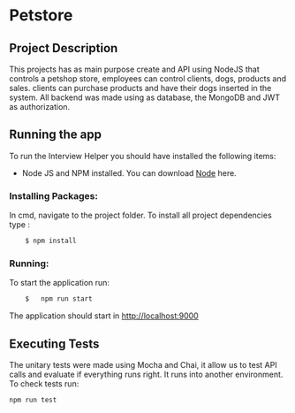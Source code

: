 # Petstore
## Project Description
This projects has as main purpose create and API using NodeJS that controls a petshop store, employees can control clients, dogs, products and sales. clients can purchase products and have their dogs inserted in the system.
All backend was made using as database, the MongoDB and JWT as authorization.

## Running the app
To run the Interview Helper you should have installed the following items:
- Node JS and NPM installed. You can download [Node](https://nodejs.org/en/download/) here.


### Installing Packages:
In cmd, navigate to the project folder. To install all project dependencies type :
``` bash
    $ npm install
```
### Running:
To start the application run:
``` bash
    $ 	npm run start
```

The application should start in [http://localhost:9000](http://localhost:9000)

## Executing Tests
The unitary tests were made using Mocha and Chai, it allow us to test API calls and evaluate if everything runs right. It runs into another environment. To check tests run:

```npm run test``` 
